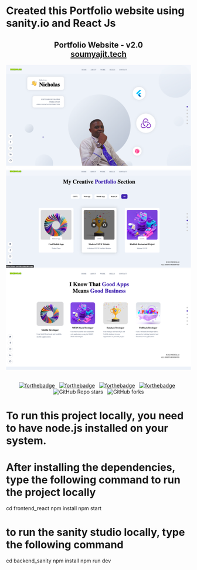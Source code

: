 # Created this Portfolio website using sanity.io and React Js
<h2 align="center">
  Portfolio Website - v2.0<br/>
  <a href="https://nicklaus-portfolio.netlify.app/" target="_blank">soumyajit.tech</a>
</h2>
<div align="center">
  <img alt="Demo" src="./Screenshot 2023-01-09 at 20.20.30.png" />
  
  <img alt="Demo" src="./Screenshot 2023-01-09 at 20.16.46.png" />
  
  <img alt="Demo" src="./Screenshot 2023-01-09 at 20.21.44.png" />
</div>

<br/>


<center>

[![forthebadge](https://forthebadge.com/images/badges/built-with-love.svg)](https://forthebadge.com) &nbsp;
[![forthebadge](https://forthebadge.com/images/badges/made-with-javascript.svg)](https://forthebadge.com) &nbsp;
  [![forthebadge](https://forthebadge.com/images/badges/made-with-sanity.svg)](https://forthebadge.com) &nbsp;
[![forthebadge](https://forthebadge.com/images/badges/open-source.svg)](https://forthebadge.com) &nbsp;
![GitHub Repo stars](https://img.shields.io/github/stars/klaus139/newportfolio?color=red&logo=github&style=for-the-badge) &nbsp;
![GitHub forks](https://img.shields.io/github/forks/klaus139/newportfolio?color=red&logo=github&style=for-the-badge)

</center>


# To run this project locally, you need to have node.js installed on your system.


# After installing the dependencies, type the following command to run the project locally

cd frontend_react 
npm install
npm start

# to run the sanity studio locally, type the following command

cd backend_sanity
npm install
npm run dev

